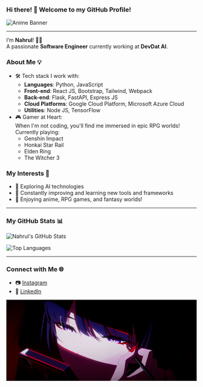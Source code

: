 ### Hi there! 👋 Welcome to my GitHub Profile!

![Anime Banner](utils/acheron1.gif)

---

I’m **Nahrul**! 👨‍💻  
A passionate **Software Engineer** currently working at **DevDat AI**.

### About Me 💡

- 🛠️ Tech stack I work with:
  - **Languages**: Python, JavaScript
  - **Front-end**: React JS, Bootstrap, Tailwind, Webpack
  - **Back-end**: Flask, FastAPI, Express JS
  - **Cloud Platforms**: Google Cloud Platform, Microsoft Azure Cloud
  - **Utilities**: Node JS, TensorFlow
- 🎮 Gamer at Heart:  
  When I'm not coding, you'll find me immersed in epic RPG worlds!  
  Currently playing:
  - Genshin Impact
  - Honkai Star Rail
  - Elden Ring
  - The Witcher 3

### My Interests 🌱

- 👾 Exploring AI technologies
- 🚀 Constantly improving and learning new tools and frameworks
- 🎨 Enjoying anime, RPG games, and fantasy worlds!

---

### My GitHub Stats 📊

![Nahrul's GitHub Stats](https://github-readme-stats.vercel.app/api?username=mochnahrul&show_icons=true&theme=midnight-purple&rank_icon=github)

![Top Languages](https://github-readme-stats.vercel.app/api/top-langs/?username=mochnahrul&layout=compact&theme=midnight-purple)

---

### Connect with Me 🌐

- 📷 [Instagram](https://instagram.com/moch_nahrul)
- 💼 [LinkedIn](https://linkedin.com/in/mochnahrul)

![Thank you for visiting!](utils/acheron2.gif)
